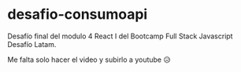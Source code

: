 # desafio-consumoapi
Desafío final del modulo 4 React I del Bootcamp Full Stack Javascript Desafío Latam.

Me falta solo hacer el video y subirlo a youtube 😥
